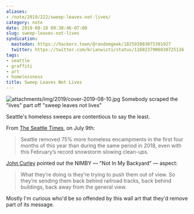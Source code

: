 ```yaml
---
aliases:
- /note/2019/222/sweep-leaves-not-lives/
category: note
date: 2019-08-10 09:38:46-07:00
slug: sweep-leaves-not-lives
syndication:
  mastodon: https://hackers.town/@randomgeek/102593803075301927
  twitter: https://twitter.com/brianwisti/status/1160237906830725126
tags:
- seattle
- graffiti
- art
- homelessness
title: Sweep Leaves Not Lives
---
```


![attachments/img/2019/cover-2019-08-10.jpg](../../../attachments/img/2019/cover-2019-08-10.jpg)
Somebody scraped the "lives" part off "sweep leaves not lives"

Seattle's homeless sweeps are contentious to say the least.

From [The Seattle Times](https://www.seattletimes.com/seattle-news/homeless/on-way-to-long-term-changes-seattle-mayor-jenny-durkan-quietly-clears-homeless-camps/), on July 9th:

 > 
 > Seattle removed 75% more homeless encampments in the first four months of this year than during the same period in 2018, even with this February’s record snowstorm slowing clean-ups.

[John Curley](https://mynorthwest.com/1445501/seattle-homeless-sweeps-2019/) pointed out the NIMBY — "Not In My Backyard" — aspect:

 > 
 > What they’re doing is they’re trying to push them out of view. So they’re sending them back behind railroad tracks, back behind buildings, back away from the general view.

Mostly I'm curious who'd be so offended by this wall art that they'd remove part of its message.
